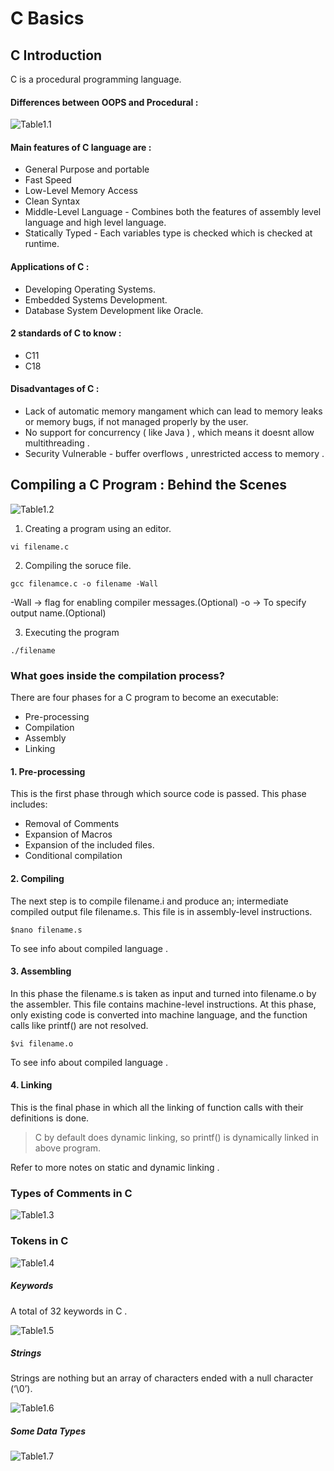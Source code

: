 # C Basics

## C Introduction

C is a procedural programming language.

#### Differences between OOPS and Procedural :

![Table1.1](table1.png)

#### Main features of C language are :

+ General Purpose and portable 
+ Fast Speed
+ Low-Level Memory Access
+ Clean Syntax
+ Middle-Level Language - Combines both the features of assembly level language and high level language. 
+ Statically Typed - Each variables type is checked which is checked at runtime.

#### Applications of C :
+ Developing Operating Systems.
+ Embedded Systems Development.
+ Database System Development like Oracle. 

#### 2 standards of C to know : 
+ C11
+ C18

#### Disadvantages of C :
+ Lack of automatic memory mangament which can lead to memory leaks or memory bugs, if not managed properly by the user. 
+ No support for concurrency ( like Java ) , which means it doesnt allow multithreading .
+ Security Vulnerable - buffer overflows , unrestricted access to memory .

## Compiling a C Program : Behind the Scenes

![Table1.2](table2.png)

1. Creating a program using an editor.

```
vi filename.c
```

2. Compiling the soruce file.
```
gcc filenamce.c -o filename -Wall
```
-Wall -> flag for enabling compiler messages.(Optional)
-o -> To specify output name.(Optional)

3. Executing the program
```
./filename
```

### What goes inside the compilation process?

There are four phases for a C program to become an executable: 

+ Pre-processing
+ Compilation
+ Assembly
+ Linking

#### 1. Pre-processing
This is the first phase through which source code is passed. This phase includes:

+ Removal of Comments
+ Expansion of Macros
+ Expansion of the included files.
+ Conditional compilation

#### 2. Compiling
The next step is to compile filename.i and produce an; intermediate compiled output file filename.s. This file is in assembly-level instructions. 
```
$nano filename.s
```
To see info about compiled language .

#### 3. Assembling

In this phase the filename.s is taken as input and turned into filename.o by the assembler. This file contains machine-level instructions. At this phase, only existing code is converted into machine language, and the function calls like printf() are not resolved.

```
$vi filename.o 
```

To see info about compiled language .

#### 4. Linking

This is the final phase in which all the linking of function calls with their definitions is done.

> C by default does dynamic linking, so printf() is dynamically linked in above program.

Refer to more notes on static and dynamic linking .

### Types of Comments in C

![Table1.3](table3.png)

### Tokens in C

![Table1.4](table4.png)

##### Keywords

A total of 32 keywords in C .

![Table1.5](table5.png)

##### Strings 

Strings are nothing but an array of characters ended with a null character (‘\0’).

![Table1.6](table6.png)
##### Some Data Types
![Table1.7](table7.png)